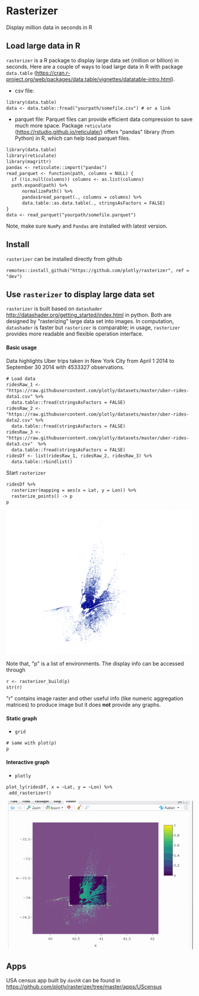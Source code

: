 # Rasterizer

Display million data in seconds in R

## Load large data in R

`rasterizer` is a R package to display large data set (million or billion) in seconds. 
Here are a couple of ways to load large data in R with package `data.table` (https://cran.r-project.org/web/packages/data.table/vignettes/datatable-intro.html).

* csv file:
```
library(data.table)
data <- data.table::fread("yourpath/somefile.csv") # or a link
```

* parquet file:
Parquet files can provide efficient data compression to save much more space. Package `reticulate` (https://rstudio.github.io/reticulate/) offers "pandas" library (from Python) in R, which can help load parquet files.
```
library(data.table)
library(reticulate)
library(magrittr)
pandas <- reticulate::import("pandas")
read_parquet <- function(path, columns = NULL) {
  if (!is.null(columns)) columns <- as.list(columns)
  path.expand(path) %>% 
      normalizePath() %>%
      pandas$read_parquet(., columns = columns) %>%
      data.table::as.data.table(., stringsAsFactors = FALSE)
}
data <- read_parquet("yourpath/somefile.parquet")
```
Note, make sure `NumPy` and `Pandas` are installed with latest version.

## Install

`rasterizer` can be installed directly from github
```
remotes::install_github("https://github.com/plotly/rasterizer", ref = "dev")
```

## Use `rasterizer` to display large data set

`rasterizer` is built based on `datashader` http://datashader.org/getting_started/index.html in python. Both are designed by "rasterizing" large data set into images. In computation, `datashader` is faster but `rasterizer` is comparable; in usage, `rasterizer` provides more readable and flexible operation interface.

#### Basic usage

Data highlights Uber trips taken in New York City from April 1 2014 to September 30 2014 with 4533327 observations.
```
# Load data
ridesRaw_1 <- "https://raw.githubusercontent.com/plotly/datasets/master/uber-rides-data1.csv" %>%
  data.table::fread(stringsAsFactors = FALSE)
ridesRaw_2 <- "https://raw.githubusercontent.com/plotly/datasets/master/uber-rides-data2.csv" %>% 
  data.table::fread(stringsAsFactors = FALSE)
ridesRaw_3 <- "https://raw.githubusercontent.com/plotly/datasets/master/uber-rides-data3.csv"  %>% 
  data.table::fread(stringsAsFactors = FALSE)
ridesDf <- list(ridesRaw_1, ridesRaw_2, ridesRaw_3) %>% 
  data.table::rbindlist()
```

Start `rasterizer`
```
ridesDf %>%
  rasterizer(mapping = aes(x = Lat, y = Lon)) %>% 
  rasterize_points() -> p
p
```
![](man/figures/grid_rasterizer.png)

Note that, "p" is a list of environments. The display info can be accessed through
```
r <- rasterizer_build(p)
str(r)
```
"r" contains image raster and other useful info (like numeric aggregation matrices) to produce image but it does **not** provide any graphs.

#### Static graph

* `grid`
```
# same with plot(p)
p 
```

#### Interactive graph

* `plotly`
```
plot_ly(ridesDf, x = ~Lat, y = ~Lon) %>%
 add_rasterizer()
```
![](man/figures/add_rasterizer.gif)

## Apps

USA census app built by `dashR` can be found in https://github.com/plotly/rasterizer/tree/master/apps/UScensus